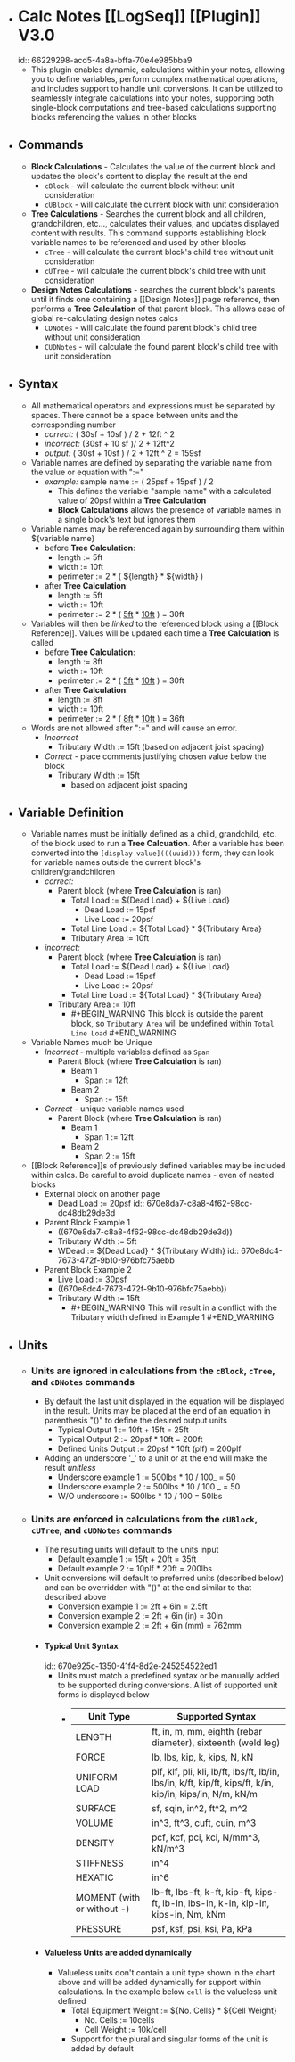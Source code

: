 - # Calc Notes [[LogSeq]] [[Plugin]] V3.0
  id:: 66229298-acd5-4a8a-bffa-70e4e985bba9
	- This plugin enables dynamic, calculations within your notes, allowing you to define variables, perform complex mathematical operations, and includes support to handle unit conversions. It can be utilized to seamlessly integrate calculations into your notes, supporting both single-block computations and tree-based calculations supporting blocks referencing the values in other blocks
- ## Commands
	- **Block Calculations** - Calculates the value of the current block and updates the block's content to display the result at the end
		- `cBlock` - will calculate the current block without unit consideration
		- `cUBlock` - will calculate the current block with unit consideration
	- **Tree Calculations** - Searches the current block and all children, grandchildren, etc..., calculates their values, and updates displayed content with results. This command supports establishing block variable names to be referenced and used by other blocks
		- `cTree` - will calculate the current block's child tree without unit consideration
		- `cUTree` - will calculate the current block's child tree with unit consideration
	- **Design Notes Calculations** - searches the current block's parents until it finds one containing a [[Design Notes]] page reference, then performs a **Tree Calculation** of that parent block. This allows ease of global re-calculating design notes calcs
		- `CDNotes` - will calculate the found parent block's child tree without unit consideration
		- `CUDNotes` - will calculate the found parent block's child tree with unit consideration
- ## Syntax
	- All mathematical operators and expressions must be separated by spaces. There cannot be a space between units and the corresponding number
		- *correct:* ( 30sf + 10sf ) / 2 + 12ft ^ 2
		- *incorrect:* (30sf + 10 sf )/ 2 + 12ft^2
		- *output:* ( 30sf + 10sf ) / 2 + 12ft ^ 2 = 159sf
	- Variable names are defined by separating the variable name from the value or equation with ":="
		- *example:* sample name := ( 25psf + 15psf ) / 2
			- This defines the variable "sample name" with a calculated value of 20psf within a **Tree Calculation**
			- **Block Calculations** allows the presence of variable names in a single block's text but ignores them
	- Variable names may be referenced again by surrounding them within ${variable name}
		- before **Tree Calculation**:
			- length := 5ft
			- width := 10ft
			- perimeter := 2 * ( ${length} * ${width} )
		- after **Tree Calculation**:
			- length := 5ft
			- width := 10ft
			- perimeter := 2 * ( <ins>5ft</ins> * <ins>10ft</ins> ) = 30ft
	- Variables will then be *linked* to the referenced block using a [[Block Reference]]. Values will be updated each time a **Tree Calculation** is called
		- before **Tree Calculation**:
			- length := 8ft
			- width := 10ft
			- perimeter := 2 * ( <ins>5ft</ins> * <ins>10ft</ins> ) = 30ft
		- after **Tree Calculation**:
			- length := 8ft
			- width := 10ft
			- perimeter := 2 * ( <ins>8ft</ins> * <ins>10ft</ins> ) = 36ft
	- Words are not allowed after ":=" and will cause an error.
		- *Incorrect*
			- Tributary Width := 15ft (based on adjacent joist spacing)
		- *Correct* - place comments justifying chosen value below the block
			- Tributary Width := 15ft
				- based on adjacent joist spacing
- ## Variable Definition
	- Variable names must be initially defined as a child, grandchild, etc. of the block used to run a **Tree Calcuation**. After a variable has been converted into the `[display value](((uuid)))` form, they can look for variable names outside the current block's children/grandchildren
		- *correct:*
			- Parent block (where **Tree Calculation** is ran)
				- Total Load := ${Dead Load} + ${Live Load}
					- Dead Load := 15psf
					- Live Load := 20psf
				- Total Line Load := ${Total Load} * ${Tributary Area}
				- Tributary Area := 10ft
		- *incorrect:*
			- Parent block (where **Tree Calculation** is ran)
				- Total Load := ${Dead Load} + ${Live Load}
					- Dead Load := 15psf
					- Live Load := 20psf
				- Total Line Load := ${Total Load} * ${Tributary Area}
			- Tributary Area := 10ft
				- #+BEGIN_WARNING
				  This block is outside the parent block, so `Tributary Area` will be undefined within `Total Line Load`
				  #+END_WARNING
	- Variable Names much be Unique
		- *Incorrect* - multiple variables defined as `Span`
			- Parent Block (where **Tree Calculation** is ran)
				- Beam 1
					- Span := 12ft
				- Beam 2
					- Span := 15ft
		- *Correct* - unique variable names used
			- Parent Block (where **Tree Calculation** is ran)
				- Beam 1
					- Span 1 := 12ft
				- Beam 2
					- Span 2 := 15ft
	- [[Block Reference]]s of previously defined variables may be included within calcs. Be careful to avoid duplicate names - even of nested blocks
		- External block on another page
			- Dead Load := 20psf
			  id:: 670e8da7-c8a8-4f62-98cc-dc48db29de3d
		- Parent Block Example 1
			- ((670e8da7-c8a8-4f62-98cc-dc48db29de3d))
			- Tributary Width := 5ft
			- WDead := ${Dead Load} * ${Tributary Width}
			  id:: 670e8dc4-7673-472f-9b10-976bfc75aebb
		- Parent Block Example 2
			- Live Load := 30psf
			- ((670e8dc4-7673-472f-9b10-976bfc75aebb))
			- Tributary Width := 15ft
				- #+BEGIN_WARNING
				  This will result in a conflict with the Tributary width defined in Example 1
				  #+END_WARNING
- ## Units
	- ### Units are **ignored** in calculations from the `cBlock`, `cTree`, and `cDNotes` commands
		- By default the last unit displayed in the equation will be displayed in the result. Units may be placed at the end of an equation in parenthesis "()" to define the desired output units
			- Typical Output 1 := 10ft + 15ft = 25ft
			- Typical Output 2 := 20psf \* 10ft = 200ft
			- Defined Units Output := 20psf \* 10ft (plf) = 200plf
		- Adding an underscore '_' to a unit or at the end will make the result *unitless*
			- Underscore example 1 := 500lbs * 10 / 100_ = 50
			- Underscore example 2 := 500lbs * 10 / 100 _ = 50
			- W/O underscore := 500lbs * 10 / 100 = 50lbs
	- ### Units are **enforced** in calculations from the `cUBlock`, `cUTree`, and `cUDNotes` commands
		- The resulting units will default to the units input
			- Default example 1 := 15ft + 20ft = 35ft
			- Default example 2 := 10plf * 20ft = 200lbs
		- Unit conversions will default to preferred units (described below) and can be overridden with "()" at the end similar to that described above
			- Conversion example 1 := 2ft + 6in = 2.5ft
			- Conversion example 2 := 2ft + 6in (in) = 30in
			- Conversion example 2 := 2ft + 6in (mm) = 762mm
		- #### Typical Unit Syntax
		  id:: 670e925c-1350-41f4-8d2e-245254522ed1
			- Units must match a predefined syntax or be manually added to be supported during conversions. A list of supported unit forms is displayed below
				- | Unit Type | Supported Syntax |
				  | --- | --- |
				  | LENGTH | ft, in, m, mm, eighth (rebar diameter), sixteenth (weld leg) |
				  | FORCE | lb, lbs, kip, k, kips, N, kN|
				  | UNIFORM LOAD | plf, klf, pli, kli, lb/ft, lbs/ft, lb/in, lbs/in, k/ft, kip/ft, kips/ft, k/in, kip/in, kips/in, N/m, kN/m|
				  | SURFACE | sf, sqin, in^2, ft^2, m^2|
				  | VOLUME | in^3, ft^3, cuft, cuin, m^3|
				  | DENSITY | pcf, kcf, pci, kci, N/mm^3, kN/m^3 |
				  | STIFFNESS | in^4|
				  | HEXATIC | in^6 |
				  | MOMENT (with or without -) | lb-ft, lbs-ft, k-ft, kip-ft, kips-ft, lb-in, lbs-in, k-in, kip-in, kips-in, Nm, kNm |
				  | PRESSURE | psf, ksf, psi, ksi, Pa, kPa |
		- #### Valueless Units are added dynamically
			- Valueless units don't contain a unit type shown in the chart above and will be added dynamically for support within calculations. In the example below `cell` is the valueless unit defined
				- Total Equipment Weight := ${No. Cells} * ${Cell Weight}
					- No. Cells := 10cells
					- Cell Weight := 10k/cell
				- Support for the plural and singular forms of the unit is added by default